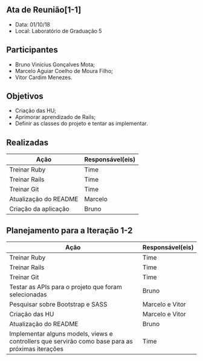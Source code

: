 ## Ata de Reunião[1-1]
* Data: 01/10/18
* Local: Laboratório de Graduação 5
## Participantes
  * Bruno Vinícius Gonçalves Mota;
  * Marcelo Aguiar Coelho de Moura Filho;
  * Vitor Cardim Menezes.
## Objetivos
* Criação das HU;
* Aprimorar aprendizado de Rails;
* Definir as classes do projeto e tentar as implementar.
## Realizadas
| Ação | Responsável(eis) |
|----------|----------|
| Treinar Ruby           | Time     |
| Treinar Rails          | Time     |
| Treinar Git            | Time     |
| Atualização do README | Marcelo |
| Criação da aplicação | Bruno |
## Planejamento para a Iteração 1-2
| Ação | Responsável(eis) |
|----------|----------|
| Treinar Ruby           | Time     |
| Treinar Rails          | Time     |
| Treinar Git            | Time     |
| Testar as APIs para o projeto que foram selecionadas | Bruno |
| Pesquisar sobre Bootstrap e SASS  | Marcelo e Vitor |
| Criação das HU | Marcelo e Vitor |
| Atualização do README | Bruno |
| Implementar alguns models, views e controllers que servirão como base para as próximas iterações| Time |
